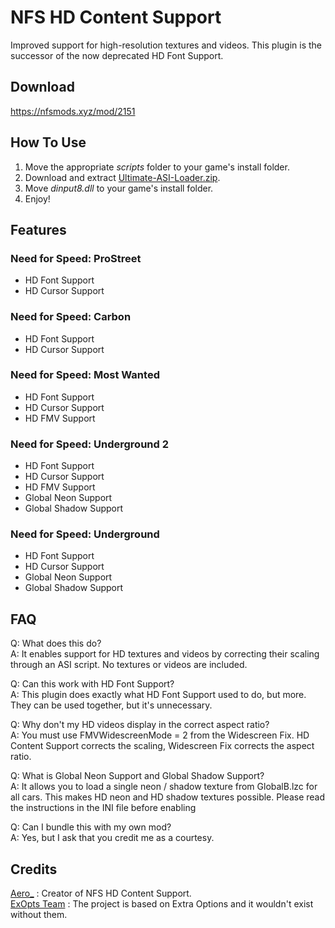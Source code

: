 # NFS HD Content Support  
Improved support for high-resolution textures and videos. This plugin is the successor of the now deprecated HD Font Support.  

## Download  
https://nfsmods.xyz/mod/2151  

## How To Use
1. Move the appropriate *scripts* folder to your game's install folder.  
2. Download and extract [Ultimate-ASI-Loader.zip](https://github.com/ThirteenAG/Ultimate-ASI-Loader/releases).  
3. Move *dinput8.dll* to your game's install folder.  
4. Enjoy!  

## Features
### Need for Speed: ProStreet
- HD Font Support
- HD Cursor Support

### Need for Speed: Carbon
- HD Font Support
- HD Cursor Support

### Need for Speed: Most Wanted
- HD Font Support
- HD Cursor Support
- HD FMV Support

### Need for Speed: Underground 2
- HD Font Support
- HD Cursor Support
- HD FMV Support
- Global Neon Support
- Global Shadow Support

### Need for Speed: Underground
- HD Font Support
- HD Cursor Support
- Global Neon Support
- Global Shadow Support  

## FAQ
Q: What does this do?  
A: It enables support for HD textures and videos by correcting their scaling through an ASI script. No textures or videos are included.  

Q: Can this work with HD Font Support?  
A: This plugin does exactly what HD Font Support used to do, but more. They can be used together, but it's unnecessary.  

Q: Why don't my HD videos display in the correct aspect ratio?  
A: You must use FMVWidescreenMode = 2 from the Widescreen Fix. HD Content Support corrects the scaling, Widescreen Fix corrects the aspect ratio.  

Q: What is Global Neon Support and Global Shadow Support?  
A: It allows you to load a single neon / shadow texture from GlobalB.lzc for all cars. This makes HD neon and HD shadow textures possible. Please read the instructions in the INI file before enabling  

Q: Can I bundle this with my own mod?  
A: Yes, but I ask that you credit me as a courtesy.  

 ## Credits
[Aero_](https://github.com/AeroWidescreen) : Creator of NFS HD Content Support.  
[ExOpts Team](https://github.com/ExOptsTeam) : The project is based on Extra Options and it wouldn't exist without them.  